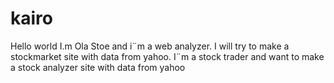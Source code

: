 # kairo
Hello world
I.m Ola Stoe and i¨m a web analyzer. I will try to make a stockmarket site with data from yahoo.
I¨m a stock trader and want to make a stock analyzer site with data from yahoo
